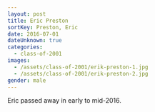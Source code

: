 ```yaml
---
layout: post
title: Eric Preston
sortKey: Preston, Eric
date: 2016-07-01
dateUnknown: true
categories:
  - class-of-2001
images:
  - /assets/class-of-2001/erik-preston-1.jpg
  - /assets/class-of-2001/erik-preston-2.jpg
gender: male
---
```

Eric passed away in early to mid-2016.
